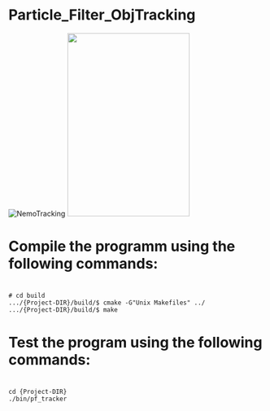 # Particle_Filter_ObjTracking

![NemoTracking](http://i.makeagif.com/media/12-25-2016/ttWakS.gif)
<img src="http://i.makeagif.com/media/12-25-2016/ttWakS.gif" width="240" height="360">
# Compile the programm using the following commands:
#
```
# cd build
.../{Project-DIR}/build/$ cmake -G"Unix Makefiles" ../
.../{Project-DIR}/build/$ make
```

# Test the program using the following commands:
#
```
cd {Project-DIR}
./bin/pf_tracker
```

